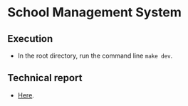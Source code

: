 
# **School Management System**

## **Execution**

- In the root directory, run the command line `make dev`.

## **Technical report**

- [Here](./docs/technical-report/technical_report.md).
